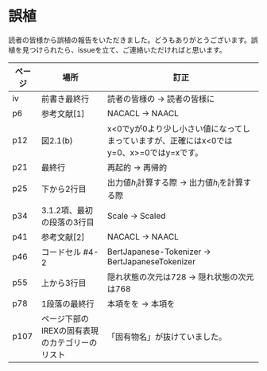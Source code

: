 # 誤植

読者の皆様から誤植の報告をいただきました。どうもありがとうございます。誤植を見つけられたら、issueを立て、ご連絡いただければと思います。

| ページ | 場所 | 訂正 |
| ---- | ---- | --- |
| iv | 前書き最終行 | 読者の皆様の -> 読者の皆様に |
| p6  | 参考文献[1] | NACACL -> NAACL |
| p12 | 図2.1(b) | x<0でyが0より少し小さい値になってしまっていますが、正確にはx<0ではy=0、x>=0ではy=xです。| 
| p21 | 最終行 |再起的 -> 再帰的 |
| p25 | 下から2行目 | 出力値$h_i$計算する際 -> 出力値$h_i$を計算する際 |
| p34 | 3.1.2項、最初の段落の3行目 | Scale -> Scaled |
| p41 | 参考文献[2] | NACACL -> NAACL |
| p46 |  コードセル #4-2 | BertJapanese-Tokenizer -> BertJapaneseTokenizer  |
| p55 | 上から3行目 | 隠れ状態の次元は728 -> 隠れ状態の次元は768 |
| p78 | 1段落の最終行 | 本項をを -> 本項を |
| p107 | ページ下部のIREXの固有表現のカテゴリーのリスト | 「固有物名」が抜けていました。|
